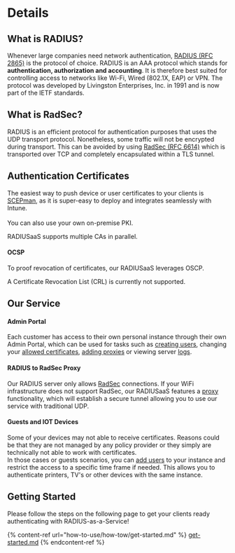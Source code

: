 # Details

## What is RADIUS?

Whenever large companies need network authentication, [RADIUS (RFC 2865)](https://tools.ietf.org/html/rfc2865) is the protocol of choice. RADIUS is an AAA protocol which stands for **authentication, authorization and accounting**. It is therefore best suited for controlling access to networks like Wi-Fi, Wired (802.1X, EAP) or VPN. The protocol was developed by Livingston Enterprises, Inc. in 1991 and is now part of the IETF standards.

## What is RadSec?

RADIUS is an efficient protocol for authentication purposes that uses the UDP transport protocol. Nonetheless, some traffic will not be encrypted during transport. This can be avoided by using [RadSec (RFC 6614)](https://tools.ietf.org/html/rfc6614) which is transported over TCP and completely encapsulated within a TLS  tunnel.&#x20;

## Authentication Certificates

The easiest way to push device or user certificates to your clients is [SCEPman](https://www.scepman.com), as it is super-easy to deploy and integrates seamlessly with Intune.\
\
You can also use your own on-premise PKI.&#x20;

RADIUSaaS supports multiple CAs in parallel.

#### OCSP

To proof revocation of certificates, our RADIUSaaS leverages OSCP.&#x20;

A Certificate Revocation List (CRL) is currently not supported.&#x20;

## Our Service

#### Admin Portal

Each customer has access to their own personal instance through their own Admin Portal, which can be used for tasks such as [creating users](portal/users.md#add), changing your [allowed certificates](portal/settings-trusted-roots/), [adding proxies](portal/settings-proxy.md) or viewing  server [logs](portal/insights/log.md).&#x20;

#### RADIUS to RadSec Proxy

Our RADIUS server only allows [RadSec](details.md#what-is-radsec) connections. If your WiFi infrastructure does not support RadSec, our RADIUSaaS features a [proxy](portal/settings-proxy.md) functionality, which will establish a secure tunnel allowing you to use our service with traditional UDP.

#### Guests and IOT Devices&#x20;

Some of your devices may not able to receive certificates. Reasons could be that they are not managed by any policy provider or they simply are technically not able to work with certificates. \
In those cases or guests scenarios, you can [add users](portal/users.md#add) to your instance and restrict the access to a specific time frame if needed. This allows you to authenticate printers, TV's or other devices with the same instance.

## Getting Started

Please follow the steps on the following page to get your clients ready authenticating with RADIUS-as-a-Service!

{% content-ref url="how-to-use/how-tow/get-started.md" %}
[get-started.md](how-to-use/how-tow/get-started.md)
{% endcontent-ref %}





&#x20;

